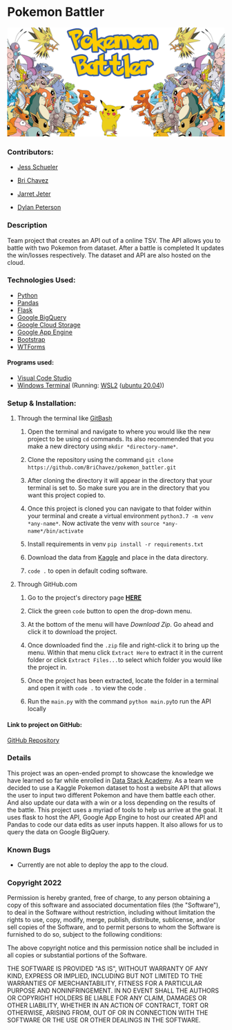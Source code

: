 
<h1>Pokemon Battler</h1>  


![titlecard](./img/battler_trans.png)



###  Contributors:  

- [Jess Schueler](https://github.com/jessgschueler)

- [Bri Chavez](https://github.com/BriChavez)

- [Jarret Jeter](https://github.com/jarretjeter)

- [Dylan Peterson](https://github.com/DyPeterson)

###  Description  
Team project that creates an API out of a online TSV. The API allows you to battle with two Pokemon from dataset. After a battle is completed It updates the win/losses respectively. The dataset and API are also hosted on the cloud.

### Technologies Used:  

- [Python](https://www.python.org/)
- [Pandas](https://pandas.pydata.org/)
- [Flask](https://flask.palletsprojects.com/en/2.1.x/)
- [Google BigQuery](https://cloud.google.com/bigquery)
- [Google Cloud Storage](https://cloud.google.com/storage)
- [Google App Engine](https://cloud.google.com/appengine)
- [Bootstrap](https://getbootstrap.com/)
- [WTForms](https://wtforms.readthedocs.io/en/3.0.x/#)

#### Programs used:  

- [Visual Code Studio](https://code.visualstudio.com/)
- [Windows Terminal](https://apps.microsoft.com/store/detail/windows-terminal/9N0DX20HK701?hl=en-us&gl=US) (Running: [WSL2](https://docs.microsoft.com/en-us/windows/wsl/install) ([ubuntu 20.04](https://releases.ubuntu.com/20.04/)))

### Setup & Installation:  

1. Through the terminal like [GitBash](https://git-scm.com/downloads) 

  
	
	1. Open the terminal and navigate to where you would like the new project to be using `cd` commands. Its also recommended that you make a new directory using `mkdir *directory-name*`.

	  

	1. Clone the repository using the command `git clone https://github.com/BriChavez/pokemon_battler.git`

	  

	1. After cloning the directory it will appear in the directory that your terminal is set to. So make sure you are in the directory that you want this project copied to.

	  

	1. Once this project is cloned you can navigate to that folder within your terminal and create a virtual environment `python3.7 -m venv *any-name*`. Now activate the venv with `source *any-name*/bin/activate`

	  

	1. Install requirements in venv `pip install -r requirements.txt`

	  

	1. Download the data from [Kaggle](https://www.kaggle.com/datasets/rounakbanik/pokemon) and place in the data directory.

	  

	1.  `code .` to open in default coding software.

  

2. Through GitHub.com

  
	
	1. Go to the project's directory page **[HERE](https://github.com/BriChavez/pokemon_battler)**

	  

	2. Click the green `code` button to open the drop-down menu.

	  

	3. At the bottom of the menu will have *Download Zip*. Go ahead and click it to download the project.

	  

	4. Once downloaded find the `.zip` file and right-click it to bring up the menu. Within that menu click `Extract Here` to extract it in the current folder or click `Extract Files...`to select which folder you would like the project in.

	  

	5. Once the project has been extracted, locate the folder in a terminal and open it with `code .` to view the code .
	
	6. Run the `main.py`  with the command `python main.py`to run the API locally
	

#### Link to project on GitHub:  
[GitHub Repository](https://github.com/BriChavez/pokemon_battler)

### Details  
This project was an open-ended prompt to showcase the knowledge we have learned so far while enrolled in [Data Stack Academy](https://www.datastack.academy/). As a team we decided to use a Kaggle Pokemon dataset to host a website API that allows the user to input two different Pokemon and have them battle each other. And also update our data with a win or a loss depending on the results of the battle. This project uses a myriad of tools to help us arrive at the goal. It uses flask to host the API, Google App Engine to host our created API and Pandas to code our data edits as user inputs happen. It also allows for us to query the data on Google BigQuery.


### Known Bugs  

- Currently are not able to deploy the app to the cloud.

### Copyright 2022  

Permission is hereby granted, free of charge, to any person obtaining a copy of this software and associated documentation files (the "Software"), to deal in the Software without restriction, including without limitation the rights to use, copy, modify, merge, publish, distribute, sublicense, and/or sell copies of the Software, and to permit persons to whom the Software is furnished to do so, subject to the following conditions:

  

The above copyright notice and this permission notice shall be included in all copies or substantial portions of the Software.

  

THE SOFTWARE IS PROVIDED "AS IS", WITHOUT WARRANTY OF ANY KIND, EXPRESS OR IMPLIED, INCLUDING BUT NOT LIMITED TO THE WARRANTIES OF MERCHANTABILITY, FITNESS FOR A PARTICULAR PURPOSE AND NONINFRINGEMENT. IN NO EVENT SHALL THE AUTHORS OR COPYRIGHT HOLDERS BE LIABLE FOR ANY CLAIM, DAMAGES OR OTHER LIABILITY, WHETHER IN AN ACTION OF CONTRACT, TORT OR OTHERWISE, ARISING FROM, OUT OF OR IN CONNECTION WITH THE SOFTWARE OR THE USE OR OTHER DEALINGS IN THE SOFTWARE.